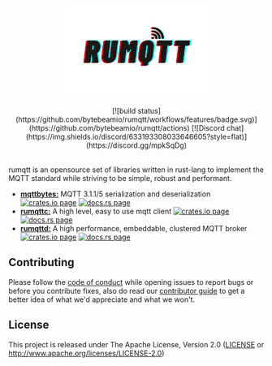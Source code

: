 <h1 align="center">
  <a href="https://bytebeamio.github.io/rumqtt">
    <img alt="rumqtt Logo" src="docs/rumqtt.png" width="60%" />
  </a>
</h1>

<div align="center">
[![build status](https://github.com/bytebeamio/rumqtt/workflows/features/badge.svg)](https://github.com/bytebeamio/rumqtt/actions)
[![Discord chat](https://img.shields.io/discord/633193308033646605?style=flat)](https://discord.gg/mpkSqDg)
</div>
<br/>

rumqtt is an opensource set of libraries written in rust-lang to implement the MQTT standard while striving to be simple, robust and performant.

- [**mqttbytes:**](./mqttbytes/)    MQTT 3.1.1/5 serialization and deserialization [![crates.io page](https://img.shields.io/crates/v/mqttbytes.svg)](https://crates.io/crates/mqttbytes) [![docs.rs page](https://docs.rs/mqttbytes/badge.svg)](https://docs.rs/mqttbytes)
- [**rumqttc:**](./rumqttc/)        A high level, easy to use mqtt client [![crates.io page](https://img.shields.io/crates/v/rumqttc.svg)](https://crates.io/crates/rumqttc) [![docs.rs page](https://docs.rs/rumqttc/badge.svg)](https://docs.rs/rumqttc)
- [**rumqttd:**](./rumqttd/)        A high performance, embeddable, clustered MQTT broker [![crates.io page](https://img.shields.io/crates/v/rumqttd.svg)](https://crates.io/crates/rumqttd) [![docs.rs page](https://docs.rs/rumqttd/badge.svg)](https://docs.rs/rumqttd)

## Contributing
Please follow the [code of conduct](docs/CoC.md) while opening issues to report bugs or before you contribute fixes, also do read our [contributor guide](CONTRIBUTING.md) to get a better idea of what we'd appreciate and what we won't.

## License

This project is released under The Apache License, Version 2.0 ([LICENSE](./LICENSE) or http://www.apache.org/licenses/LICENSE-2.0)

